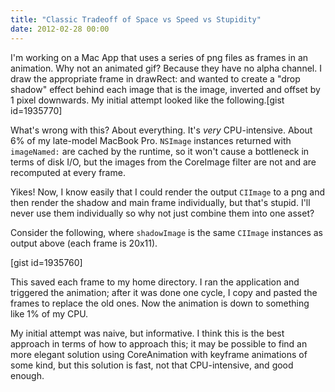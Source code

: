 ```yaml
---
title: "Classic Tradeoff of Space vs Speed vs Stupidity"
date: 2012-02-28 00:00
---
```


I'm working on a Mac App that uses a series of png files as frames in an animation. Why not an animated gif? Because they have no alpha channel. I draw the appropriate frame in drawRect: and wanted to create a "drop shadow" effect behind each image that is the image, inverted and offset by 1 pixel downwards. My initial attempt looked like the following.<!--more-->[gist id=1935770]

What's wrong with this? About everything. It's _very_ CPU-intensive. About 6% of my late-model MacBook Pro. `NSImage` instances returned with `imageNamed:` are cached by the runtime, so it won't cause a bottleneck in terms of disk I/O, but the images from the CoreImage filter are not and are recomputed at every frame.

Yikes! Now, I know easily that I could render the output `CIImage` to a png and then render the shadow and main frame individually, but that's stupid. I'll never use them individually so why not just combine them into one asset?

Consider the following, where `shadowImage` is the same `CIImage` instances as output above (each frame is 20x11).

[gist id=1935760]

This saved each frame to my home directory. I ran the application and triggered the animation; after it was done one cycle, I copy and pasted the frames to replace the old ones. Now the animation is down to something like 1% of my CPU.

My initial attempt was naive, but informative. I think this is the best approach in terms of how to approach this; it may be possible to find an more elegant solution using CoreAnimation with keyframe animations of some kind, but this solution is fast, not that CPU-intensive, and good enough.

<!-- more -->
